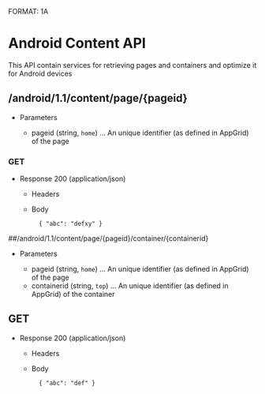 FORMAT: 1A

# Android Content API
This API contain services for retrieving pages and containers and optimize it for Android devices 


## /android/1.1/content/page/{pageid}


+ Parameters

    + pageid (string, `home`) ... An unique identifier (as defined in AppGrid) of the page
    
### GET 
    
+ Response 200 (application/json)

    + Headers


    + Body

            { "abc": "defxy" }

##/android/1.1/content/page/{pageid}/container/{containerid}

+ Parameters

    + pageid (string, `home`) ... An unique identifier (as defined in AppGrid) of the page
    + containerid (string, `top`) ... An unique identifier (as defined in AppGrid) of the container

## GET 

+ Response 200 (application/json)

    + Headers


    + Body

            { "abc": "def" }
